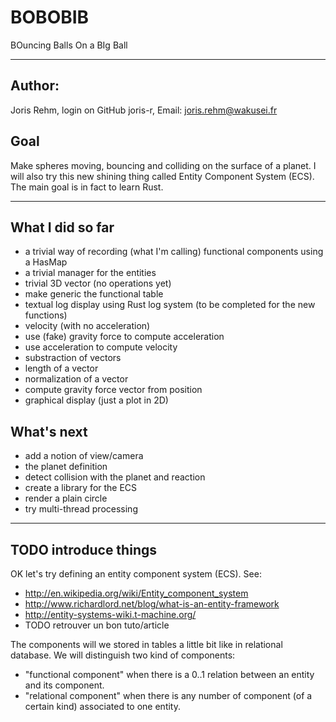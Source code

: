 

# BOBOBIB
          
BOuncing Balls On a BIg Ball


 -------------------------------------------------------------

## Author:

  Joris Rehm, 
  login on GitHub joris-r, 
  Email: joris.rehm@wakusei.fr

## Goal

Make spheres moving, bouncing and colliding on the
surface of a planet. I will also try this new shining
thing called Entity Component System (ECS). The main
goal is in fact to learn Rust.

 -------------------------------------------------------------
 
## What I did so far

  - a trivial way of recording (what I'm calling)
    functional components using a HasMap
  - a trivial manager for the entities
  - trivial 3D vector (no operations yet)
  - make generic the functional table
  - textual log display using Rust log system
    (to be completed for the new functions)
  - velocity (with no acceleration)
  - use (fake) gravity force to compute acceleration
  - use acceleration to compute velocity
  - substraction of vectors
  - length of a vector
  - normalization of a vector
  - compute gravity force vector from position
  - graphical display (just a plot in 2D)

## What's next
  - add a notion of view/camera
  - the planet definition
  - detect collision with the planet and reaction
  - create a library for the ECS
  - render a plain circle
  - try multi-thread processing

 -------------------------------------------------------------

## TODO introduce things

OK let's try defining an entity component system (ECS).
See:
  - http://en.wikipedia.org/wiki/Entity_component_system
  - http://www.richardlord.net/blog/what-is-an-entity-framework
  - http://entity-systems-wiki.t-machine.org/
  - TODO retrouver un bon tuto/article

The components will we stored in tables a little bit like in
relational database.
We will distinguish two kind of components:
  - "functional component" when there is a 0..1 relation between an entity
    and its component.
  - "relational component" when there is any number of component (of
    a certain kind) associated to one entity.
